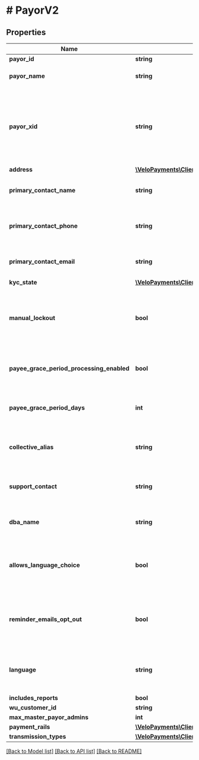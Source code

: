 # # PayorV2

## Properties

Name | Type | Description | Notes
------------ | ------------- | ------------- | -------------
**payor_id** | **string** |  | [readonly]
**payor_name** | **string** | The name of the payor. |
**payor_xid** | **string** | A unique identifier that an external system uses to reference the payor in their system | [optional]
**address** | [**\VeloPayments\Client\Model\PayorAddressV2**](PayorAddressV2.md) |  | [optional]
**primary_contact_name** | **string** | Name of primary contact for the payor. | [optional]
**primary_contact_phone** | **string** | Primary contact phone number for the payor. | [optional]
**primary_contact_email** | **string** | Primary contact email for the payor. | [optional]
**kyc_state** | [**\VeloPayments\Client\Model\KycState**](KycState.md) |  | [optional]
**manual_lockout** | **bool** | Whether or not the payor has been manually locked by the backoffice. | [optional]
**payee_grace_period_processing_enabled** | **bool** | Whether grace period processing is enabled. | [optional] [readonly]
**payee_grace_period_days** | **int** | The grace period for paying payees in days. | [optional] [readonly]
**collective_alias** | **string** | How the payor has chosen to refer to payees. | [optional]
**support_contact** | **string** | The payor’s support contact email address. | [optional]
**dba_name** | **string** | The payor’s &#39;Doing Business As&#39; name. | [optional]
**allows_language_choice** | **bool** | Whether or not the payor allows language choice in the UI. | [optional]
**reminder_emails_opt_out** | **bool** | Whether or not the payor has opted-out of reminder emails being sent. | [optional] [readonly]
**language** | **string** | The payor’s language preference. Must be one of [EN, FR]. | [optional]
**includes_reports** | **bool** |  | [optional]
**wu_customer_id** | **string** |  | [optional]
**max_master_payor_admins** | **int** |  | [optional]
**payment_rails** | [**\VeloPayments\Client\Model\PaymentRails**](PaymentRails.md) |  | [optional]
**transmission_types** | [**\VeloPayments\Client\Model\TransmissionTypes2**](TransmissionTypes2.md) |  | [optional]

[[Back to Model list]](../../README.md#models) [[Back to API list]](../../README.md#endpoints) [[Back to README]](../../README.md)
